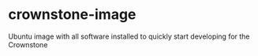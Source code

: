 # crownstone-image
Ubuntu image with all software installed to quickly start developing for the Crownstone
